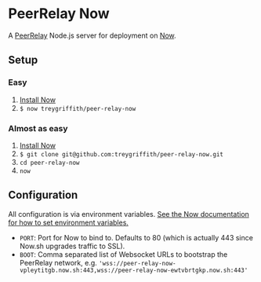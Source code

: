 PeerRelay Now
=============

A [PeerRelay](http://github.com/treygriffith/peer-relay) Node.js server for deployment on [Now](now.sh).

Setup
-----

### Easy

1. [Install Now](https://zeit.co/download)
2. `$ now treygriffith/peer-relay-now`

### Almost as easy

1. [Install Now](https://zeit.co/download)
2. `$ git clone git@github.com:treygriffith/peer-relay-now.git`
3. `cd peer-relay-now`
4. `now`

Configuration
-------------

All configuration is via environment variables. [See the Now documentation for how to set environment variables.](https://zeit.co/docs/features/env-and-secrets)

- `PORT`: Port for Now to bind to. Defaults to 80 (which is actually 443 since Now.sh upgrades traffic to SSL).
- `BOOT`: Comma separated list of Websocket URLs to bootstrap the PeerRelay network, e.g. `'wss://peer-relay-now-vpleytitgb.now.sh:443,wss://peer-relay-now-ewtvbrtgkp.now.sh:443'`